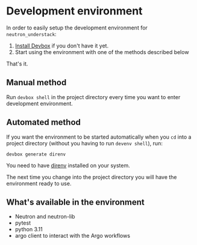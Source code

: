 # Development environment

In order to easily setup the development environment for `neutron_understack`:

1. [Install Devbox](https://www.jetify.com/devbox/docs/installing_devbox/) if
   you don't have it yet.
2. Start using the environment with one of the methods described below

That's it.

## Manual method

Run `devbox shell` in the project directory every time you want to enter
development environment.

## Automated method

If you want the environment to be started automatically when you `cd` into a
project directory (without you having to run `devenv shell`), run:

`devbox generate direnv`

You need to have [direnv](https://direnv.net/docs/installation.html) installed
on your system.

The next time you change into the project directory you will have the
environment ready to use.

## What's available in the environment

- Neutron and neutron-lib
- pytest
- python 3.11
- argo client to interact with the Argo workflows
